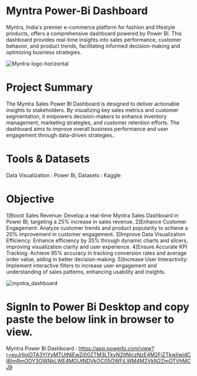# Myntra Power-Bi Dashboard
Myntra, India's premier e-commerce platform for fashion and lifestyle products, offers a comprehensive dashboard powered by Power BI. This dashboard provides real-time insights into sales performance, customer behavior, and product trends, facilitating informed decision-making and optimizing business strategies.

![Myntra-logo-horizontal](https://github.com/rahulrajan15/amazon_sales_Tableau_dashbaord_/assets/113009011/5b371a43-d2eb-4095-9b83-ea2d0df51998)

# Project Summary
The Myntra Sales Power BI Dashboard is designed to deliver actionable insights to stakeholders. By visualizing key sales metrics and customer segmentation, it empowers decision-makers to enhance inventory management, marketing strategies, and customer retention efforts. The dashboard aims to improve overall business performance and user engagement through data-driven strategies..

# Tools & Datasets
Data Visualization : Power Bi,
Datasets : Kaggle

# Objective
1]Boost Sales Revenue: Develop a real-time Myntra Sales Dashboard in Power BI, targeting a 25% increase in sales revenue.
2]Enhance Customer Engagement: Analyze customer trends and product popularity to achieve a 20% improvement in customer engagement.
3]Improve Data Visualization Efficiency: Enhance efficiency by 35% through dynamic charts and slicers, improving visualization clarity and user experience.
4]Ensure Accurate KPI Tracking: Achieve 95% accuracy in tracking conversion rates and average order value, aiding in better decision-making.
5]Increase User Interactivity: Implement interactive filters to increase user engagement and understanding of sales patterns, enhancing usability and insights.

![myntra_dashboard](https://github.com/rahulrajan15/amazon_sales_Tableau_dashbaord_/assets/113009011/0fc1686f-fc4b-40dc-95b8-527521c5bf8f)

# SignIn to Power Bi Desktop and copy paste the below link in browser to view.
Myntra Power Bi Dashboard : https://app.powerbi.com/view?r=eyJrIjoiOTA3YjYyMTUtNjEwZi00ZTM3LTkyN2ItNjczNzE4M2FjZTkwIiwidCI6ImRmODY3OWNkLWE4MGUtNDVkOC05OWFjLWM4M2VkN2ZmOTVhMCJ9












